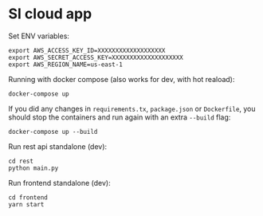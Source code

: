 # SI cloud app

Set ENV variables:
```shell
export AWS_ACCESS_KEY_ID=XXXXXXXXXXXXXXXXXXX
export AWS_SECRET_ACCESS_KEY=XXXXXXXXXXXXXXXXXXXX
export AWS_REGION_NAME=us-east-1
```

Running with docker compose (also works for dev, with hot reaload):
```shell
docker-compose up
``` 

If you did any changes in `requirements.tx`, `package.json` or `Dockerfile`, you should stop the containers and run again with an extra `--build` flag:
```shell
docker-compose up --build
``` 

Run rest api standalone (dev):
```shell
cd rest
python main.py
```

Run frontend standalone (dev):
```shell
cd frontend
yarn start
```

